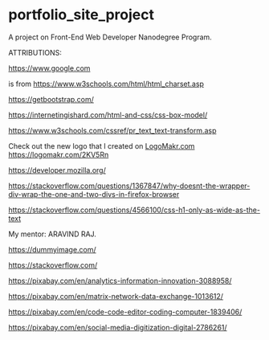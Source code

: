 # portfolio_site_project
A project on Front-End Web Developer Nanodegree Program.

ATTRIBUTIONS:

https://www.google.com

<meta charset="UTF-8"> is from https://www.w3schools.com/html/html_charset.asp

https://getbootstrap.com/

https://internetingishard.com/html-and-css/css-box-model/

https://www.w3schools.com/cssref/pr_text_text-transform.asp

Check out the new logo that I created on <a href="http://logomakr.com" title="Logo Makr">LogoMakr.com</a> https://logomakr.com/2KV5Rn

https://developer.mozilla.org/

https://stackoverflow.com/questions/1367847/why-doesnt-the-wrapper-div-wrap-the-one-and-two-divs-in-firefox-browser

https://stackoverflow.com/questions/4566100/css-h1-only-as-wide-as-the-text

My mentor: ARAVIND RAJ.

https://dummyimage.com/

https://stackoverflow.com/

https://pixabay.com/en/analytics-information-innovation-3088958/

https://pixabay.com/en/matrix-network-data-exchange-1013612/

https://pixabay.com/en/code-code-editor-coding-computer-1839406/

https://pixabay.com/en/social-media-digitization-digital-2786261/
